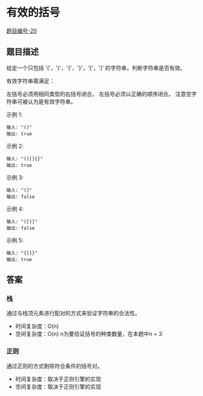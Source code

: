 # 有效的括号

[题目编号-20](https://leetcode-cn.com/problems/valid-parentheses/)



## 题目描述

给定一个只包括 '('，')'，'{'，'}'，'['，']' 的字符串，判断字符串是否有效。

有效字符串需满足：

左括号必须用相同类型的右括号闭合。
左括号必须以正确的顺序闭合。
注意空字符串可被认为是有效字符串。

示例 1:

```
输入: "()"
输出: true
```

示例 2:

```
输入: "()[]{}"
输出: true
```

示例 3:

```
输入: "(]"
输出: false
```

示例 4:

```
输入: "([)]"
输出: false
```

示例 5:

```
输入: "{[]}"
输出: true
```



## 答案

### 栈

通过与栈顶元素进行配对的方式来验证字符串的合法性。

* 时间复杂度：O(n)
* 空间复杂度：O(n)    n为要验证括号的种类数量，在本题中n = 3



### 正则

通过正则的方式剔除符合条件的括号对。

* 时间复杂度：取决于正则引擎的实现
* 空间复杂度：取决于正则引擎的实现
